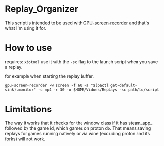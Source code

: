 # Replay_Organizer
This script is intended to be used with [GPU-screen-recorder](https://git.dec05eba.com/gpu-screen-recorder/about/) and that's what I'm using it for.
# How to use
requires: `xdotool`
use it with the `-sc` flag to the launch script when you save a replay. 

for example when starting the replay buffer.

`gpu-screen-recorder -w screen -f 60 -a "$(pactl get-default-sink).monitor" -c mp4 -r 30 -o $HOME/Vidoes/Replays -sc path/to/script`

# Limitations
The way it works that it checks for the window class if it has steam_app_ followed by the game id, which games on proton do. That means saving replays for games running natively or via wine (excluding proton and its forks) will not work.

